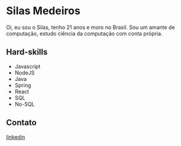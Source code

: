 # Silas Medeiros

Oi, eu sou o Silas, tenho 21 anos e moro no Brasil. Sou um amante de computação, estudo ciência da computação com conta própria.

## Hard-skills
*  Javascript
*  NodeJS
*  Java
*  Spring
*  React
*  SQL
*  No-SQL

## Contato
<a href="https://www.linkedin.com/in/silas-medeiros-6b44a0213/">linkedin</a>